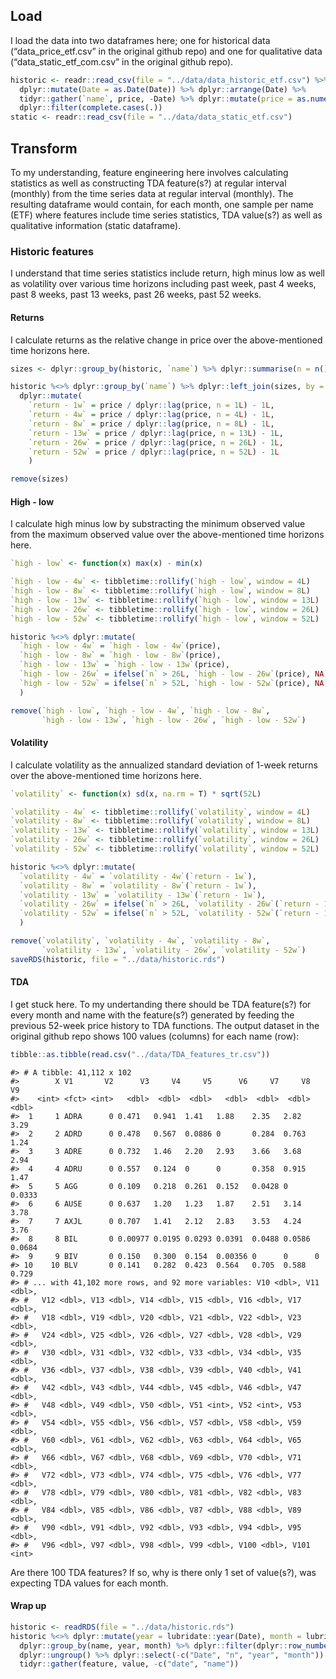 Load
----

I load the data into two dataframes here; one for historical data
(“data\_price\_etf.csv” in the original github repo) and one for
qualitative data (“data\_static\_etf\_com.csv” in the original github
repo).

``` r
historic <- readr::read_csv(file = "../data/data_historic_etf.csv") %>%
  dplyr::mutate(Date = as.Date(Date)) %>% dplyr::arrange(Date) %>%
  tidyr::gather(`name`, price, -Date) %>% dplyr::mutate(price = as.numeric(price)) %>% 
  dplyr::filter(complete.cases(.))
static <- readr::read_csv(file = "../data/data_static_etf.csv")
```

Transform
---------

To my understanding, feature engineering here involves calculating
statistics as well as constructing TDA feature(s?) at regular interval
(monthly) from the time series data at regular interval (monthly). The
resulting dataframe would contain, for each month, one sample per name
(ETF) where features include time series statistics, TDA value(s?) as
well as qualitative information (static dataframe).

### Historic features

I understand that time series statistics include return, high minus low
as well as volatility over various time horizons including past week,
past 4 weeks, past 8 weeks, past 13 weeks, past 26 weeks, past 52 weeks.

#### Returns

I calculate returns as the relative change in price over the
above-mentioned time horizons here.

``` r
sizes <- dplyr::group_by(historic, `name`) %>% dplyr::summarise(n = n())

historic %<>% dplyr::group_by(`name`) %>% dplyr::left_join(sizes, by = "name") %>%
  dplyr::mutate(
    `return - 1w` = price / dplyr::lag(price, n = 1L) - 1L,
    `return - 4w` = price / dplyr::lag(price, n = 4L) - 1L,
    `return - 8w` = price / dplyr::lag(price, n = 8L) - 1L,
    `return - 13w` = price / dplyr::lag(price, n = 13L) - 1L,
    `return - 26w` = price / dplyr::lag(price, n = 26L) - 1L,
    `return - 52w` = price / dplyr::lag(price, n = 52L) - 1L
    )

remove(sizes)
```

#### High - low

I calculate high minus low by substracting the minimum observed value
from the maximum observed value over the above-mentioned time horizons
here.

``` r
`high - low` <- function(x) max(x) - min(x)

`high - low - 4w` <- tibbletime::rollify(`high - low`, window = 4L)
`high - low - 8w` <- tibbletime::rollify(`high - low`, window = 8L)
`high - low - 13w` <- tibbletime::rollify(`high - low`, window = 13L)
`high - low - 26w` <- tibbletime::rollify(`high - low`, window = 26L)
`high - low - 52w` <- tibbletime::rollify(`high - low`, window = 52L)

historic %<>% dplyr::mutate(
  `high - low - 4w` = `high - low - 4w`(price),
  `high - low - 8w` = `high - low - 8w`(price),
  `high - low - 13w` = `high - low - 13w`(price),
  `high - low - 26w` = ifelse(`n` > 26L, `high - low - 26w`(price), NA),
  `high - low - 52w` = ifelse(`n` > 52L, `high - low - 52w`(price), NA)
  )

remove(`high - low`, `high - low - 4w`, `high - low - 8w`, 
       `high - low - 13w`, `high - low - 26w`, `high - low - 52w`)
```

#### Volatility

I calculate volatility as the annualized standard deviation of 1-week
returns over the above-mentioned time horizons here.

``` r
`volatility` <- function(x) sd(x, na.rm = T) * sqrt(52L)

`volatility - 4w` <- tibbletime::rollify(`volatility`, window = 4L)
`volatility - 8w` <- tibbletime::rollify(`volatility`, window = 8L)
`volatility - 13w` <- tibbletime::rollify(`volatility`, window = 13L)
`volatility - 26w` <- tibbletime::rollify(`volatility`, window = 26L)
`volatility - 52w` <- tibbletime::rollify(`volatility`, window = 52L)

historic %<>% dplyr::mutate(
  `volatility - 4w` = `volatility - 4w`(`return - 1w`),
  `volatility - 8w` = `volatility - 8w`(`return - 1w`),
  `volatility - 13w` = `volatility - 13w`(`return - 1w`),
  `volatility - 26w` = ifelse(`n` > 26L, `volatility - 26w`(`return - 1w`), NA),
  `volatility - 52w` = ifelse(`n` > 52L, `volatility - 52w`(`return - 1w`), NA)
  )

remove(`volatility`, `volatility - 4w`, `volatility - 8w`, 
       `volatility - 13w`, `volatility - 26w`, `volatility - 52w`)
saveRDS(historic, file = "../data/historic.rds")
```

#### TDA

I get stuck here. To my undertanding there should be TDA feature(s?) for
every month and name with the feature(s?) generated by feeding the
previous 52-week price history to TDA functions. The output dataset in
the original github repo shows 100 values (columns) for each name (row):

``` r
tibble::as.tibble(read.csv("../data/TDA_features_tr.csv"))
```

    #> # A tibble: 41,112 x 102
    #>        X V1       V2      V3     V4     V5      V6     V7     V8     V9
    #>    <int> <fct> <int>   <dbl>  <dbl>  <dbl>   <dbl>  <dbl>  <dbl>  <dbl>
    #>  1     1 ADRA      0 0.471   0.941  1.41   1.88    2.35   2.82   3.29  
    #>  2     2 ADRD      0 0.478   0.567  0.0886 0       0.284  0.763  1.24  
    #>  3     3 ADRE      0 0.732   1.46   2.20   2.93    3.66   3.68   2.94  
    #>  4     4 ADRU      0 0.557   0.124  0      0       0.358  0.915  1.47  
    #>  5     5 AGG       0 0.109   0.218  0.261  0.152   0.0428 0      0.0333
    #>  6     6 AUSE      0 0.637   1.20   1.23   1.87    2.51   3.14   3.78  
    #>  7     7 AXJL      0 0.707   1.41   2.12   2.83    3.53   4.24   3.76  
    #>  8     8 BIL       0 0.00977 0.0195 0.0293 0.0391  0.0488 0.0586 0.0684
    #>  9     9 BIV       0 0.150   0.300  0.154  0.00356 0      0      0     
    #> 10    10 BLV       0 0.141   0.282  0.423  0.564   0.705  0.588  0.729 
    #> # ... with 41,102 more rows, and 92 more variables: V10 <dbl>, V11 <dbl>,
    #> #   V12 <dbl>, V13 <dbl>, V14 <dbl>, V15 <dbl>, V16 <dbl>, V17 <dbl>,
    #> #   V18 <dbl>, V19 <dbl>, V20 <dbl>, V21 <dbl>, V22 <dbl>, V23 <dbl>,
    #> #   V24 <dbl>, V25 <dbl>, V26 <dbl>, V27 <dbl>, V28 <dbl>, V29 <dbl>,
    #> #   V30 <dbl>, V31 <dbl>, V32 <dbl>, V33 <dbl>, V34 <dbl>, V35 <dbl>,
    #> #   V36 <dbl>, V37 <dbl>, V38 <dbl>, V39 <dbl>, V40 <dbl>, V41 <dbl>,
    #> #   V42 <dbl>, V43 <dbl>, V44 <dbl>, V45 <dbl>, V46 <dbl>, V47 <dbl>,
    #> #   V48 <dbl>, V49 <dbl>, V50 <dbl>, V51 <int>, V52 <int>, V53 <dbl>,
    #> #   V54 <dbl>, V55 <dbl>, V56 <dbl>, V57 <dbl>, V58 <dbl>, V59 <dbl>,
    #> #   V60 <dbl>, V61 <dbl>, V62 <dbl>, V63 <dbl>, V64 <dbl>, V65 <dbl>,
    #> #   V66 <dbl>, V67 <dbl>, V68 <dbl>, V69 <dbl>, V70 <dbl>, V71 <dbl>,
    #> #   V72 <dbl>, V73 <dbl>, V74 <dbl>, V75 <dbl>, V76 <dbl>, V77 <dbl>,
    #> #   V78 <dbl>, V79 <dbl>, V80 <dbl>, V81 <dbl>, V82 <dbl>, V83 <dbl>,
    #> #   V84 <dbl>, V85 <dbl>, V86 <dbl>, V87 <dbl>, V88 <dbl>, V89 <dbl>,
    #> #   V90 <dbl>, V91 <dbl>, V92 <dbl>, V93 <dbl>, V94 <dbl>, V95 <dbl>,
    #> #   V96 <dbl>, V97 <dbl>, V98 <dbl>, V99 <dbl>, V100 <dbl>, V101 <int>

Are there 100 TDA features? If so, why is there only 1 set of value(s?),
was expecting TDA values for each month.

#### Wrap up

``` r
historic <- readRDS(file = "../data/historic.rds")
historic %<>% dplyr::mutate(year = lubridate::year(Date), month = lubridate::month(Date), date = Date) %>%
  dplyr::group_by(name, year, month) %>% dplyr::filter(dplyr::row_number() == n()) %>% 
  dplyr::ungroup() %>% dplyr::select(-c("Date", "n", "year", "month")) %>% 
  tidyr::gather(feature, value, -c("date", "name"))
```
